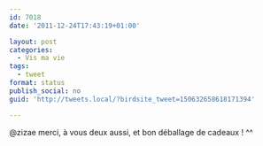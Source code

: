 ```yaml
---
id: 7018
date: '2011-12-24T17:43:19+01:00'

layout: post
categories:
  - Vis ma vie
tags:
  - tweet
format: status
publish_social: no
guid: 'http://tweets.local/?birdsite_tweet=150632658618171394'

---
```


@zizae merci, à vous deux aussi, et bon déballage de cadeaux ! ^^